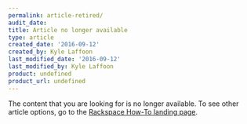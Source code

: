 ```yaml
---
permalink: article-retired/
audit_date:
title: Article no longer available
type: article
created_date: '2016-09-12'
created_by: Kyle Laffoon
last_modified_date: '2016-09-12'
last_modified_by: Kyle Laffoon
product: undefined
product_url: undefined
---
```


The content that you are looking for is no longer available. To see other
article options, go to the [Rackspace How-To landing page](https://support.rackspace.com/support/how-to/#cloud-hosting). 
